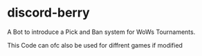 # discord-berry
A Bot to introduce a Pick and Ban system for WoWs Tournaments.

This Code can ofc also be used for diffrent games if modified
